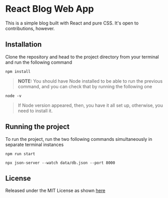 # React Blog Web App

This is a simple blog built with React and pure CSS. It's open to contributions, however.

## Installation

Clone the repository and head to the project directory from your terminal and run the following command

```shell
npm install
```
> **NOTE:** You should have Node installed to be able to run the previous command, and you can check that by running the following one

```shell
node -v
```
> If Node version appeared, then, you have it all set up, otherwise, you need to install it.

## Running the project

To run the project, run the two following commands simultaneously in separate terminal instances

```shell
npm run start
```
```shell
npx json-server --watch data/db.json --port 8000
```

## License

Released under the MIT License as shown [here](https://github.com/muhammed-ayman/react-blog-web-app/blob/master/LICENSE)
